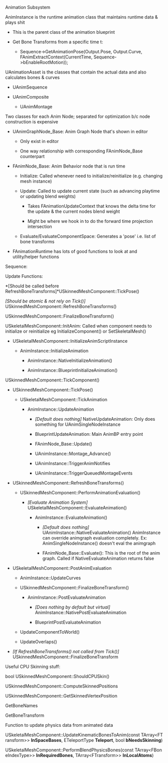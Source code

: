 Animation Subsystem

AnimInstance is the runtime animation class that maintains runtime data & plays shit

- This is the parent class of the animation blueprint

- Get Bone Transforms from a specific time t:

  - Sequence-&gt;GetAnimationPose(Output.Pose, Output.Curve, FAnimExtractContext(CurrentTime, Sequence-&gt;bEnableRootMotion));

UAnimationAsset is the classes that contain the actual data and also calculates bones & curves

- UAnimSequence

- UAnimComposite

  - UAnimMontage

Two classes for each Anim Node; separated for optimization b/c node construction is expensive

- UAnimGraphNode_Base: Anim Graph Node that's shown in editor

  - Only exist in editor

  - One way relationship with corresponding FAnimNode_Base counterpart

- FAnimNode_Base: Anim Behavior node that is run time

  - Initialize: Called whenever need to initialize/reinitialize (e.g. changing mesh instance)

  - Update: Called to update current state (such as advancing playtime or updating blend weights)

    - Takes FAnimationUpdateContext that knows the delta time for the update & the current nodes blend weight

    - Might be where we hook in to do the forward time projection intersection

  - Evaluate/EvaluateComponentSpace: Generates a 'pose' i.e. list of bone transforms

- FAnimationRuntime has lots of good functions to look at and utility/helper functions

Sequence:

Update Functions:

*\[Should be called before RefreshBoneTransforms\]*USkinnedMeshComponent::TickPose()

_\[Should be atomic & not rely on Tick()\]_ USkinnedMeshComponent::RefreshBoneTransforms()

USkinnedMeshComponent::FinalizeBoneTransform()

USkeletalMeshComponent::InitAnim: Called when component needs to initialize or reinitialize eg InitializeComponent() or SetSkeletalMesh()

- USkeletalMeshComponent::InitializeAnimScriptInstance

  - AnimInstance::InitializeAnimation

    - AnimInstance::NativeInitializeAnimation()

    - AnimInstance::BlueprintInitializeAnimation()

USkinnedMeshComponent::TickComponent()

- USkinnedMeshComponent::TickPose()

  - USkeletalMeshComponent::TickAnimation

    - AnimInstance::UpdateAnimation

      - _\[Default does nothing\]_ NativeUpdateAnimation: Only does something for UAnimSingleNodeInstance

      - BlueprintUpdateAnimation: Main AnimBP entry point

      - FAnimNode_Base::Update()

      - UAnimInstance::Montage_Advance()

      - UAnimInstance::TriggerAnimNotifies

      - UAnimInstance::TriggerQueuedMontageEvents

>

- USkinnedMeshComponent::RefreshBoneTransforms()

  - USkinnedMeshComponent::PerformAnimationEvaluation()

    - _\[Evaluate Animation System\]_ USkeletalMeshComponent::EvaluateAnimation()

      - AnimInstance::EvaluateAnimation()

        - _\[Default does nothing\]_ UAnimInstance::NativeEvaluateAnimation() AnimInstance can override animgraph evaluation completely. Ex: AnimSingleNodeInstance() doesn't eval the animgraph

        - FAnimNode_Base::Evaluate(): This is the root of the anim graph. Called if NativeEvaluateAnimation returns false

* USkeletalMeshComponent::PostAnimEvaluation

  - AnimInstance::UpdateCurves

  - USkinnedMeshComponent::FinalizeBoneTransform()

    - AnimInstance::PostEvaluateAnimation

      - _\[Does nothing by default but virtual\]_ AnimInstance::NativePostEvaluateAnimation

      - BlueprintPostEvaluateAnimation

  - UpdateComponentToWorld()

  - UpdateOverlaps()

- _\[If RefreshBoneTransforms() not called from Tick()\]_ USkinnedMeshComponent::FinalizeBoneTransform

Useful CPU Skinning stuff:

bool USkinnedMeshComponent::ShouldCPUSkin()

USkinnedMeshComponent::ComputeSkinnedPositions

USkinnedMeshComponent::GetSkinnedVertexPosition

GetBoneNames

GetBoneTransform

Function to update physics data from animated data

USkeletalMeshComponent::UpdateKinematicBonesToAnim(const TArray&lt;FTransform&gt;> **InSpaceBases**, ETeleportType **Teleport**, bool **bNeedsSkinning**)

USkeletalMeshComponent::PerformBlendPhysicsBones(const TArray&lt;FBoneIndexType&gt;> **InRequiredBones**, TArray&lt;FTransform&gt;> **InLocalAtoms**)

